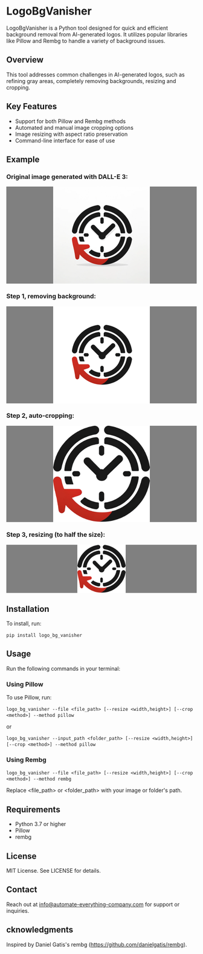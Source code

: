 # LogoBgVanisher
LogoBgVanisher is a Python tool designed for quick and efficient background removal from AI-generated logos. 
It utilizes popular libraries like Pillow and Rembg to handle a variety of background issues.

## Overview
This tool addresses common challenges in AI-generated logos, such as refining gray areas, 
completely removing backgrounds, resizing and cropping.

## Key Features
- Support for both Pillow and Rembg methods
- Automated and manual image cropping options
- Image resizing with aspect ratio preservation
- Command-line interface for ease of use

## Example
### Original image generated with DALL-E 3:
<p style="display: flex; align-items: center; justify-content: center; background-color: gray;">
  <img src="https://github.com/Automate-Everything-Company/logo_bg_vanisher/blob/main/examples/DALL-E_LOGO_ORIGINAL.png"  style="width: 256px; height: auto;"/>
</p>

### Step 1, removing background:
<p style="display: flex; align-items: center; justify-content: center; background-color: gray;">
  <img src="https://github.com/Automate-Everything-Company/logo_bg_vanisher/blob/main/examples/DALL-E_LOGO_ORIGINAL_converted_pillow.png"  style="width: 256px; height: auto;"/>
</p>

### Step 2, auto-cropping:
<p style="display: flex; align-items: center; justify-content: center; background-color: gray;">
  <img src="https://github.com/Automate-Everything-Company/logo_bg_vanisher/blob/main/examples/DALL-E_LOGO_ORIGINAL_converted_pillow_cropped.png"  style="width: 256px; height: auto;"/>
</p>

### Step 3, resizing (to half the size):
<p style="display: flex; align-items: center; justify-content: center; background-color: gray;">
  <img src="https://github.com/Automate-Everything-Company/logo_bg_vanisher/blob/main/examples/DALL-E_LOGO_ORIGINAL_converted_pillow_scaled_cropped.png"  style="width: 128px; height: auto; "/>
</p>

## Installation
To install, run: 
```shell
pip install logo_bg_vanisher
```

## Usage
Run the following commands in your terminal:

### Using Pillow
To use Pillow, run: 
```shell
logo_bg_vanisher --file <file_path> [--resize <width,height>] [--crop <method>] --method pillow
```
or
```shell
logo_bg_vanisher --input_path <folder_path> [--resize <width,height>] [--crop <method>] --method pillow
```

### Using Rembg
```shell
logo_bg_vanisher --file <file_path> [--resize <width,height>] [--crop <method>] --method rembg
```

Replace <file_path> or <folder_path> with your image or folder's path. 


## Requirements
- Python 3.7 or higher
- Pillow
- rembg

## License
MIT License. See LICENSE for details.

## Contact
Reach out at info@automate-everything-company.com for support or inquiries.

## cknowledgments
Inspired by Daniel Gatis's rembg (https://github.com/danielgatis/rembg).
